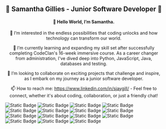 <h2 align="center"> 💞️ Samantha Gillies - Junior Software Developer 💞️ </h1>

<div align="center"> <h4>👋 Hello World, I’m Samantha.</h4>

👀 I’m interested in the endless possibilities that coding unlocks and how technology can transform our world.


🌱 I’m currently learning and expanding my skill set after successfully completing CodeClan's 16-week immersive course. As a career changer from administration, I've dived deep into Python, JavaScript, Java, databases and testing.

💞️ I’m looking to collaborate on exciting projects that challenge and inspire, as I embark on my journey as a junior software developer.

📫 How to reach me: https://www.linkedin.com/in/sjaygill/ - Feel free to connect, whether it's about coding, collaboration, or just a friendly chat!
</div>
<div align="start">
  <img alt="Static Badge" src="https://img.shields.io/badge/Python%20-%20purple"> <img alt="Static Badge" src="https://img.shields.io/badge/Javascript%20-%20blue">
 <img alt="Static Badge" src="https://img.shields.io/badge/Java%20-%20pink"> <img alt="Static Badge" src="https://img.shields.io/badge/SQL%20-%20yellow"> <img alt="Static Badge" src="https://img.shields.io/badge/MongoDB%20-%20orange"> <img alt="Static Badge" src="https://img.shields.io/badge/React%20-%20grey"> <img alt="Static Badge" src="https://img.shields.io/badge/Flask%20-%20brown"> <img alt="Static Badge" src="https://img.shields.io/badge/SpringBoot%20-%20purple"> <img alt="Static Badge" src="https://img.shields.io/badge/GitHub%20-%20pink"> <img alt="Static Badge" src="https://img.shields.io/badge/FireBase%20-%20black"> <img alt="Static Badge" src="https://img.shields.io/badge/Teamwork%20-%20blue"> <img alt="Static Badge" src="https://img.shields.io/badge/HTML%20-%20green"> <img alt="Static Badge" src="https://img.shields.io/badge/css%20-%20grey"> <img alt="Static Badge" src="https://img.shields.io/badge/sass%20-%20brown"> <img alt="Static Badge" src="https://img.shields.io/badge/API%20-%20orange">




 







 

</div>
<!---
samjaygill/samjaygill is a ✨ special ✨ repository because its `README.md` (this file) appears on your GitHub profile.
You can click the Preview link to take a look at your changes.
--->


